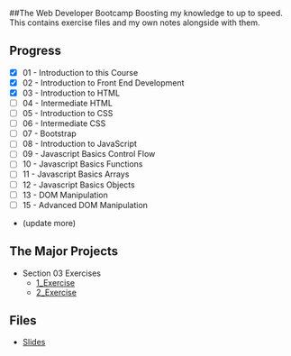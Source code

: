 ##The Web Developer Bootcamp
Boosting my knowledge to up to speed. This contains exercise files and my own notes alongside with them.

## Progress

- [x] 01 - Introduction to this Course
- [x] 02 - Introduction to Front End Development
- [x] 03 - Introduction to HTML
- [ ] 04 - Intermediate HTML
- [ ] 05 - Introduction to CSS
- [ ] 06 - Intermediate CSS
- [ ] 07 - Bootstrap
- [ ] 08 - Introduction to JavaScript
- [ ] 09 - Javascript Basics Control Flow
- [ ] 10 - Javascript Basics Functions
- [ ] 11 - Javascript Basics Arrays
- [ ] 12 - Javascript Basics Objects
- [ ] 13 - DOM Manipulation
- [ ] 15 - Advanced DOM Manipulation
- (update more)





## The Major Projects
* Section 03 Exercises
    * [1_Exercise](https://rawgit.com/developersCradle/MyProjects/master/WebDevBootcamp/Web%20Developer%20bootcamp/03%20Introduction%20to%20HTML/1_Exercise.html)
    * [2_Exercise](https://rawgit.com/developersCradle/MyProjects/master/WebDevBootcamp/Web%20Developer%20bootcamp/03%20Introduction%20to%20HTML/2_Exercise.html)

    
## Files
*   [Slides](https://webdev.slides.com/coltsteele/)

